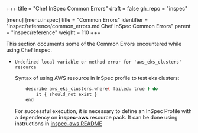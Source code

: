 +++
title = "Chef InSpec Common Errors"
draft = false
gh_repo = "inspec"

[menu]
  [menu.inspec]
    title = "Common Errors"
    identifier = "inspec/reference/common_errors.md Chef InSpec Common Errors"
    parent = "inspec/reference"
    weight = 110
+++

This section documents some of the Common Errors encountered while using Chef Inspec.

* `Undefined local variable or method error for 'aws_eks_clusters' resource`

    Syntax of using AWS resource in InSpec profile to test eks clusters:

    ```bash
        describe aws_eks_clusters.where( failed: true ) do
            it { should_not exist }
        end
    ```

    For successful execution, it is necessary to define an InSpec Profile with a dependency on **inspec-aws** resource pack. It can be done using instructions in [inspec-aws README](https://github.com/inspec/inspec-aws#use-the-resources)
    